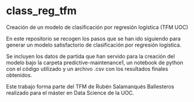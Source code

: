 # class_reg_tfm
Creación de un modelo de clasificación por regresión logística (TFM UOC)

En este repositorio se recogen los pasos que se han ido siguiendo para generar un modelo satisfactorio de clasificación por regresión logística.

Se incluyen los datos de partida que han servido para la creación del modelo bajo la carpeta predictive-maintenance1, un notebook de python con el código utilizado y un archivo .csv con los resultados finales obtenidos.

Este trabajo forma parte del TFM de Rubén Salamanqués Ballesteros realizado para el máster en Data Science de la UOC.

